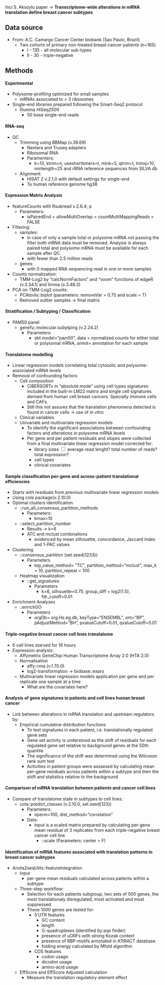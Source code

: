Inci S. Aksoylu paper -> **Transcriptome-wide alterations in mRNA translation define breast cancer subtypes**

## Data source
* From: A.C. Camargo Cancer Center biobank (Sao Paulo, Brazil)
	* Two cohorts of primary non-treated breast cancer patients  (n=165)
		* I - 135 - all molecular sub-types
		* II - 30 - triple-negative 
## Methods
#### Experimental
* Polysome-profiling optimized for small samples
	* mRNAs associated to > 3 ribosomes
* Single-end libraries prepared following the Smart-Seq2 protocol
	* Illumina HiSeq2500
		* 50 base single-end reads
#### RNA-seq
* QC
	* Trimming using BBMap (v.36.69)
		* Nextera and Truseq adapters
		* Ribosomal RNA 
		* Paramenters:
			* k=13, ktrim=n, useshortkmers=t, mink=5, qtrim=t, trimq=10, minlength=25 and rRNA reference sequences from SILVA db
	* Alignment:
		* HISAT 2 v.2.1.0 with default settings for single-end
		* To human reference genome hg38
#### Expression Matrix Analysis
* featureCounts with Rsubread v.2.6.4; p
	* Parameters: 
		* isPairedEnd = allowMultiOverlap = countMultiMappingReads = FALSE
* Filtering:
	* samples:
		* in case of only a sample total or polysome mRNA not passing the filter both mRNA data must be removed. Analysis is always paired total and polysome mRNA must be available for each sample after QC.
		* with fewer than 2.5 million reads
	* genes:
		* with 0 mapped RNA sequencing read in one or more samples 
* Counts normalization:
	* TMM-Log2 by “calcNormFactors” and “voom” functions of edgeR (v.3.34.1) and limma (v.3.48.3)
* PCA on TMM-Log2 counts:
	* PCAtools::biplot (parameters: removeVar = 0.75 and scale = T)
	* Removed outlier samples -> final matrix 
#### Stratification / Subtyping / Classification

* PAM50 panel 
	* genefu::molecular.subytping (v.2.24.2) 
		* Parameters: 
			* sbt.model=”pam50”, data = normalized counts for either total or polysomal mRNA, annot= annotation for each sample
#### Translatome modelling
* Linear regression models correlating total cytosolic and polysome-associated mRNA levels
* Removal of confounding factors
	* Cell composition
		* CIBERSORTx in “absolute mode” using cell types signatures included in the built-in LM22 matrix and single cell signatures derived from human cell breast cancers. Specially immune cells and CAFs.
		* Still this not assures that the translation phenomena detected is found in cancer cells -> use of in vitro
	* Clinical variables
	* Univariate and multivariate regression models
		* To identify the significant associations between confounding factors and alterations in polysome mRNA levels
		* Per gene and per patient residuals and slopes were collected from a final multivariate linear regression model corrected for:
			* <label class="ob-comment" title="" style=""> library sizes <input type="checkbox"> <span style=""> average read lenght? total number of reads? total expression? </span></label>
			* cell types
			* clinical covariates
#### Sample classification per-gene and across-patient translational efficiencies

* Starts with residuals from previous multivariate linear regression models
* Using cola package(v.2.10.0)
* Optimal clusters identification
	* ::run_all_consensus_partition_methods 
		* Parameters:
			* kmax=10 
	* ::select_partition_number
		* Results -> k=6   
		* ATC and mclust combinations
			* evidenced by mean silhouette, concordance, Jaccard index and 1-PAC values
* Clustering
	* ::consensus_partition (set.seed(1233))
		* Parameters
			* top_value_method= "TC", partition_method="mclust", max_k = 10, partition_repeat = 100
	* Heatmap visualization
		* ::get_signatures
			* Parameters
				* k=6, silhouette=0.75, group_diff = log2(1.5), fdr_cutoff=0.01
* Enrichment Analyses
	* ::enrichGO 
		* Parameters
			* orgDb= org.Hs.eg.db, keyType=“ENSEMBL”, ont=”BP”, pAdjustMethod=”BH”, pvalueCutoff=0.01, qvalueCutoff=0.01
#### Triple-negative breast cancer cell lines translatome
* 6 cell lines starved for 16 hours
* Expression analysis:
	* Affymetrix GeneChip Human Transcriptome Array 2.0 (HTA 2.0)
	* Normalisation
		* affy::rma (v.1.70.0)
		* log2-transformation -> biobase::exprs
	* Multivariate linear regression models application per gene and per replicate one sample at a time
		* What are the covariates here?
#### Analysis of gene signatures in patients and cell lines human breast cancer
* Link between alterations in mRNA translation and upstream regulators by: 
	* Empirical cumulative distribution functions
		* To test signatures in each patient, i.e. translationally regulated gene sets
		* Gene set activity is understood as the shift of residuals for each regulated gene set relative to background genes at the 50th quantile
		* The significance of the shift was determined using the Wilcoxon rank sum test
		* Activities in patient groups were asssesed by calculating mean per-gene residuals across patients within a subtype and then the shift and statistics relative to the background
#### Comparison of mRNA translation between patients and cancer cell lines

* Compare of translatome state in subtypes to cell lines:
	* cola::predict_classes (v.2.10.0, set.seed(123))
		* Parameters: 
			* nperm=100, dist_method=”correlation”
		* Data:
			* input is a scaled matrix prepared by calculating per-gene mean residual of 3 replicates from each triple-negative breast cancer cell line
				* ::scale (Parameters: center = F)
#### Identification of mRNA features associated with translation patterns in breast cancer subtypes

* Anota2seqUtils::featureIntegration
	* Input
		* per-gene mean residuals calculated across patients within a subtype
	* Three-step workflow:
		* Selection for each patients subgroup, two sets of 500 genes, the  most translationaly disregulated, most activated and most suppressed. 
		* These 1000 genes are tested for: 
			* 5’UTR features
				* GC content 
				* length 
				* G-quadruplexes (identified by pqs finder) 
				* presence of uORFs with strong Kozak context
				* presence of RBP-motifs annotated in ATtRACT database 
				* folding energy calculated by Mfold algorithm  
			* CDS features
				* codon usage
				* dicodon usage
				* amino-acid usage
	* EffScore and EffScore Adjusted calculation
		*  Measure the translation regulatory element effect

